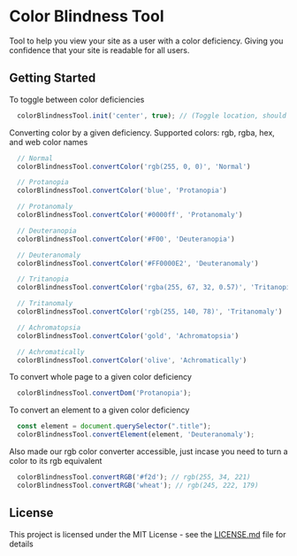 # Color Blindness Tool

Tool to help you view your site as a user with a color deficiency. Giving you confidence that your site is readable for all users.

## Getting Started

To toggle between color deficiencies
```javascript
  colorBlindnessTool.init('center', true); // (Toggle location, should js embed css)
```

Converting color by a given deficiency.
Supported colors: rgb, rgba, hex, and web color names
```javascript
  // Normal
  colorBlindnessTool.convertColor('rgb(255, 0, 0)', 'Normal')

  // Protanopia
  colorBlindnessTool.convertColor('blue', 'Protanopia')

  // Protanomaly
  colorBlindnessTool.convertColor('#0000ff', 'Protanomaly')

  // Deuteranopia
  colorBlindnessTool.convertColor('#F00', 'Deuteranopia')

  // Deuteranomaly
  colorBlindnessTool.convertColor('#FF0000E2', 'Deuteranomaly')

  // Tritanopia
  colorBlindnessTool.convertColor('rgba(255, 67, 32, 0.57)', 'Tritanopia')

  // Tritanomaly
  colorBlindnessTool.convertColor('rgb(255, 140, 78)', 'Tritanomaly')

  // Achromatopsia
  colorBlindnessTool.convertColor('gold', 'Achromatopsia')

  // Achromatically
  colorBlindnessTool.convertColor('olive', 'Achromatically')
```

To convert whole page to a given color deficiency
```javascript
  colorBlindnessTool.convertDom('Protanopia');
```

To convert an element to a given color deficiency
```javascript
  const element = document.querySelector(".title");
  colorBlindnessTool.convertElement(element, 'Deuteranomaly');
```

Also made our rgb color converter accessible, just incase you need to turn a color to its rgb equivalent
```javascript
  colorBlindnessTool.convertRGB('#f2d'); // rgb(255, 34, 221)
  colorBlindnessTool.convertRGB('wheat'); // rgb(245, 222, 179)
```


## License

This project is licensed under the MIT License - see the [LICENSE.md](LICENSE.md) file for details